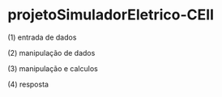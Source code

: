 # projetoSimuladorEletrico-CEII

(1) entrada de dados

(2) manipulação de dados

(3) manipulação e calculos

(4) resposta
